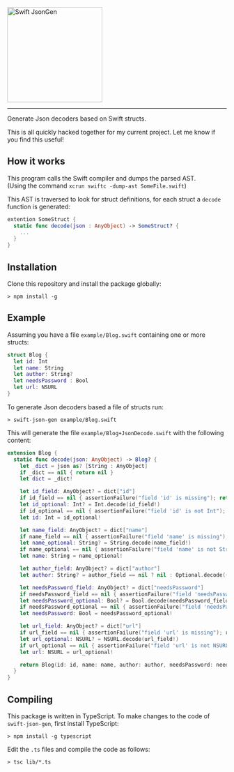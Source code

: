 <img src="https://cloud.githubusercontent.com/assets/75655/5062099/8cc5f3f8-6db3-11e4-8620-c3da216c1262.png" width="218" alt="Swift JsonGen">
<hr>

Generate Json decoders based on Swift structs.

This is all quickly hacked together for my current project.
Let me know if you find this useful!


How it works
------------

This program calls the Swift compiler and dumps the parsed AST.  
(Using the command `xcrun swiftc -dump-ast SomeFile.swift`)

This AST is traversed to look for struct definitions, for each struct a
`decode` function is generated:

```swift
extention SomeStruct {
  static func decode(json : AnyObject) -> SomeStruct? {
    ...
  }
}
```

Installation
------------

Clone this repository and install the package globally:

    > npm install -g


Example
-------

Assuming you have a file `example/Blog.swift` containing one or more structs:

```swift
struct Blog {
  let id: Int
  let name: String
  let author: String?
  let needsPassword : Bool
  let url: NSURL
}
```

To generate Json decoders based a file of structs run:

    > swift-json-gen example/Blog.swift

This will generate the file `example/Blog+JsonDecode.swift` with the following
content:

```swift
extension Blog {
  static func decode(json: AnyObject) -> Blog? {
    let _dict = json as? [String : AnyObject]
    if _dict == nil { return nil }
    let dict = _dict!

    let id_field: AnyObject? = dict["id"]
    if id_field == nil { assertionFailure("field 'id' is missing"); return nil }
    let id_optional: Int? = Int.decode(id_field!)
    if id_optional == nil { assertionFailure("field 'id' is not Int"); return nil }
    let id: Int = id_optional!

    let name_field: AnyObject? = dict["name"]
    if name_field == nil { assertionFailure("field 'name' is missing"); return nil }
    let name_optional: String? = String.decode(name_field!)
    if name_optional == nil { assertionFailure("field 'name' is not String"); return nil }
    let name: String = name_optional!

    let author_field: AnyObject? = dict["author"]
    let author: String? = author_field == nil ? nil : Optional.decode({ String.decode($0) }, author_field!)

    let needsPassword_field: AnyObject? = dict["needsPassword"]
    if needsPassword_field == nil { assertionFailure("field 'needsPassword' is missing"); return nil }
    let needsPassword_optional: Bool? = Bool.decode(needsPassword_field!)
    if needsPassword_optional == nil { assertionFailure("field 'needsPassword' is not Bool"); return nil }
    let needsPassword: Bool = needsPassword_optional!

    let url_field: AnyObject? = dict["url"]
    if url_field == nil { assertionFailure("field 'url' is missing"); return nil }
    let url_optional: NSURL? = NSURL.decode(url_field!)
    if url_optional == nil { assertionFailure("field 'url' is not NSURL"); return nil }
    let url: NSURL = url_optional!

    return Blog(id: id, name: name, author: author, needsPassword: needsPassword, url: url)
  }
}
```

Compiling
---------

This package is written in TypeScript. To make changes to the code of `swift-json-gen`, first install TypeScript:

    > npm install -g typescript

Edit the `.ts` files and compile the code as follows:

    > tsc lib/*.ts

